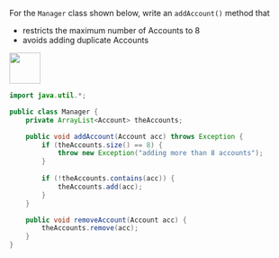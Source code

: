 <panel header="{{ icon_Q_A }} Write a `Manager#addAccount()`">
<question has-input="true">

For the `Manager` class shown below, write an `addAccount()` method that

* restricts the maximum number of Accounts to 8
* avoids adding duplicate Accounts

<img src="{{baseUrl}}/errorHandling/defensiveProgramming/compulsoryAssociations/images/managerAccount.jpg" height="55" />
<p/>

<div slot="answer">

```java
import java.util.*;

public class Manager {
    private ArrayList<Account> theAccounts;

    public void addAccount(Account acc) throws Exception {
        if (theAccounts.size() == 8) {
            throw new Exception("adding more than 8 accounts");
        }
        
        if (!theAccounts.contains(acc)) {
            theAccounts.add(acc);
        }
    }

    public void removeAccount(Account acc) {
        theAccounts.remove(acc);
    }
}
```

</div>
</question>
</panel>
